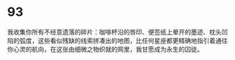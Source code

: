 # 93
我收集你所有不经意遗落的碎片：咖啡杯沿的唇印、便签纸上晕开的墨迹、枕头凹陷的弧度，这些看似残缺的线索拼凑出的地图，比任何星座都更精确地指引着通往你心灵的航向，在这张由细微之物织就的网里，我甘愿成为永生的囚徒。

